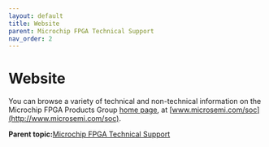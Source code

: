 ```yaml
---
layout: default
title: Website
parent: Microchip FPGA Technical Support
nav_order: 2
---
```

# Website

You can browse a variety of technical and non-technical information on the Microchip FPGA Products Group [home page](http://www.microsemi.com/soc), at [www.microsemi.com/soc](http://www.microsemi.com/soc).

**Parent topic:**[Microchip FPGA Technical Support](GUID-F9CF799C-7DEB-461F-9D6C-2A3F3C910ACF.md)

